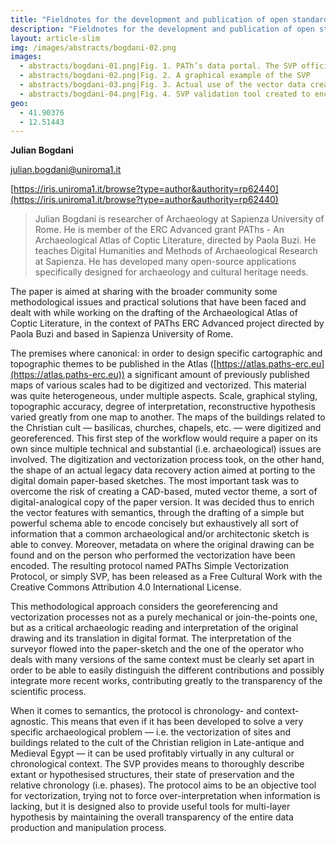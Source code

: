 ```yaml
---
title: "Fieldnotes for the development and publication of open standards for the vectorization of archaeologic and architectonic topographic legacy data"
description: "Fieldnotes for the development and publication of open standards for the vectorization of archaeologic and architectonic topographic legacy data"
layout: article-slim
img: /images/abstracts/bogdani-02.png
images:
  - abstracts/bogdani-01.png|Fig. 1. PATh’s data portal. The SVP official documentation page (https://docs.paths-erc.eu/data/svp)
  - abstracts/bogdani-02.png|Fig. 2. A graphical example of the SVP
  - abstracts/bogdani-03.png|Fig. 3. Actual use of the vector data created using SVP in the web application of the Archaeological Atlas of Coptic Literature (Abu Mina, https://atlas.paths-erc.eu/places/116)
  - abstracts/bogdani-04.png|Fig. 4. SVP validation tool created to encourage a strict implementation of the standard (https://paths-erc.eu/svp-validate/)
geo:
  - 41.90376
  - 12.51443
---
```



**Julian Bogdani**

[julian.bogdani@uniroma1.it](mailto:julian.bogdani@uniroma1.it)

[https://iris.uniroma1.it/browse?type=author&authority=rp62440](https://iris.uniroma1.it/browse?type=author&authority=rp62440)

> Julian Bogdani is researcher of Archaeology at Sapienza University of Rome. He is member of the ERC Advanced grant PAThs - An Archaeological Atlas of Coptic Literature, directed by Paola Buzi. He teaches Digital Humanities and Methods of Archaeological Research at Sapienza. He has developed many open-source applications specifically designed for archaeology and cultural heritage needs.

The paper is aimed at sharing with the broader community some methodological issues and practical solutions that have been faced and dealt with while working on the drafting of the Archaeological Atlas of Coptic Literature, in the context of PAThs ERC Advanced project directed by Paola Buzi and based in Sapienza University of Rome.

The premises where canonical: in order to design specific cartographic and topographic themes to be published in the Atlas ([https://atlas.paths-erc.eu](https://atlas.paths-erc.eu)) a significant amount of previously published maps of various scales had to be digitized and vectorized. This material was quite heterogeneous, under multiple aspects. Scale, graphical styling, topographic accuracy, degree of interpretation, reconstructive hypothesis varied greatly from one map to another. The maps of the buildings related to the Christian cult — basilicas, churches, chapels, etc. — were digitized and georeferenced. This first step of the workflow would require a paper on its own since multiple technical and substantial (i.e. archaeological) issues are involved. The digitization and vectorization process took, on the other hand, the shape of an actual legacy data recovery action aimed at porting to the digital domain paper-based sketches. The most important task was to overcome the risk of creating a CAD-based, muted vector theme, a sort of digital-analogical copy of the paper version. It was decided thus to enrich the vector features with semantics, through the drafting of a simple but powerful schema able to encode concisely but exhaustively all sort of information that a common archaeological and/or architectonic sketch is able to convey. Moreover, metadata on where the original drawing can be found and on the person who performed the vectorization have been encoded. The resulting protocol named PAThs Simple Vectorization Protocol, or simply SVP, has been released as a Free Cultural Work with the Creative Commons Attribution 4.0 International License.

This methodological approach considers the georeferencing and vectorization processes not as a purely mechanical or join-the-points one, but as a critical archaeologic reading and interpretation of the original drawing and its translation in digital format. The interpretation of the surveyor flowed into the paper-sketch and the one of the operator who deals with many versions of the same context must be clearly set apart in order to be able to easily distinguish the different contributions and possibly integrate more recent works, contributing greatly to the transparency of the scientific process.

When it comes to semantics, the protocol is chronology- and context-agnostic. This means that even if it has been developed to solve a very specific archaeological problem — i.e. the vectorization of sites and buildings related to the cult of the Christian religion in Late-antique and Medieval Egypt — it can be used profitably virtually in any cultural or chronological context. The SVP provides means to thoroughly describe extant or hypothesised structures, their state of preservation and the relative chronology (i.e. phases). The protocol aims to be an objective tool for vectorization, trying not to force over-interpretation when information is lacking, but it is designed also to provide useful tools for multi-layer hypothesis by maintaining the overall transparency of the entire data production and manipulation process.
